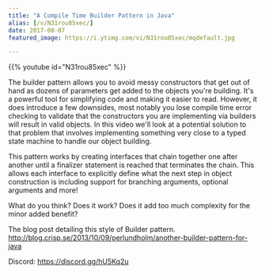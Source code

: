 ```yaml
---
title: "A Compile Time Builder Pattern in Java"
alias: [/v/N31rou85xec/]
date: 2017-08-07
featured_image: https://i.ytimg.com/vi/N31rou85xec/mqdefault.jpg

---
```


{{% youtube id="N31rou85xec" %}}

The builder pattern allows you to avoid messy constructors that get out of hand as dozens of parameters get added to the objects you're building. It's a powerful tool for simplifying code and making it easier to read. However, it does introduce a few downsides, most notably you lose compile time error checking to validate that the constructors you are implementing via builders will result in valid objects. In this video we'll look at a potential solution to that problem that involves implementing something very close to a typed state machine to handle our object building.

This pattern works by creating interfaces that chain together one after another until a finalizer statement is reached that terminates the chain. This allows each interface to explicitly define what the next step in object construction is including support for branching arguments, optional arguments and more!

What do you think? Does it work? Does it add too much complexity for the minor added benefit?

The blog post detailing this style of Builder pattern. http://blog.crisp.se/2013/10/09/perlundholm/another-builder-pattern-for-java

Discord: https://discord.gg/hU5Kq2u